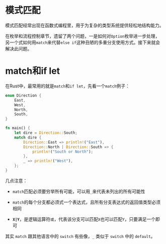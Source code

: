 # 模式匹配

模式匹配经常出现在函数式编程里，用于为复杂的类型系统提供轻松地结构能力。

在枚举和流程控制章节，遗留了两个问题，一是如何对`Option`枚举进一步处理，另一个式如何用`match`来代替`else if`这种丑陋的多重分支使用方式。接下来就会解决此问题。



# match和if let

在Rust中，最常用的就是`match`和`if let`，先看一个`match`例子：

```rust
enum Direction {
    East,
    West,
    North,
    South,
}

fn main() {
    let dire = Direction::South;
    match dire {
        Direction::East => println!("East"),
        Direction::North | Direction::South => {
            println!("South or North");
        },
        _ => println!("West"),
    };
}
```

几点注意：

* `match`匹配必须要穷举所有可能，可以用`_`来代表未列出的所有可能性

* `match`的每个分支都必须式一个表达式，且所有分支表达式的返回值类型必须相同

* **`X|Y`**，是逻辑运算符`或`，代表该分支可以匹配`X`也可以匹配`Y`，只要满足一个即可

其实 `match` 跟其他语言中的 `switch` 有些像，`_` 类似于 `switch` 中的 `default`。
























